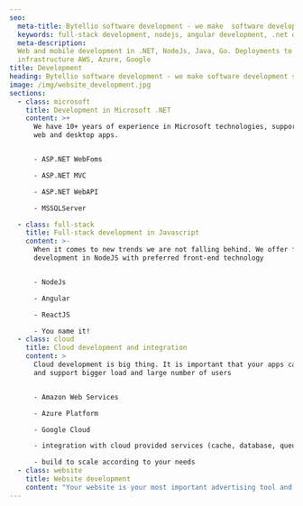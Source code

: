 ```yaml
---
seo:
  meta-title: Bytellio software development - we make  software development simple
  keywords: full-stack development, nodejs, angular development, .net development, aws, azure
  meta-description: 
  Web and mobile development in .NET, NodeJs, Java, Go. Deployments to cloud
  infrastructure AWS, Azure, Google
title: Development
heading: Bytellio software development - we make software development simple
image: /img/website_development.jpg
sections:
  - class: microsoft
    title: Development in Microsoft .NET
    content: >+
      We have 10+ years of experience in Microsoft technologies, supporting both
      web and desktop apps. 


      - ASP.NET WebFoms

      - ASP.NET MVC

      - ASP.NET WebAPI

      - MSSQLServer

  - class: full-stack
    title: Full-stack development in Javascript
    content: >-
      When it comes to new trends we are not falling behind. We offer full stack
      development in NodeJS with preferred front-end technology


      - NodeJs

      - Angular

      - ReactJS

      - You name it!
  - class: cloud
    title: Cloud development and integration
    content: >
      Cloud development is big thing. It is important that your apps can scale
      and support bigger load and large number of users


      - Amazon Web Services

      - Azure Platform

      - Google Cloud

      - integration with cloud provided services (cache, database, queue, ...)

      - build to scale according to your needs
  - class: website
    title: Website development
    content: "Your website is your most important advertising tool and it should present your company to your current and future clients. We offer you beautiful website design and high quality implementation.\n\n* Present your company with a **beautiful websit**e\n* **Get higher client conversion** by placing important information and actions at best places\n* Get higher page ranking in **search engines** with SEO optimization techniques\n* Connect with **social network**s and get **more potential clients** to your website\n* Gather **traffic analytics and client info**\_with smart use of cookies and tracking tools\n\n"
---
```


